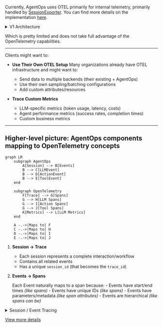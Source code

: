 Currently, AgentOps uses OTEL primarily for internal telemetry, primarily handled by [SessionExporter](https://github.com/AgentOps-AI/agentops/blob/fbe476ffe72eb6cd5f7a21c93fdef433ac4b9115/agentops/session.py#L66). You can find more details on the implementation [here](https://github.com/AgentOps-AI/agentops/blob/otel/v2/docs/dev/CURRENT_OTEL.md).

<details><summary>V1 Architecture</summary>

<p>

```mermaid
graph TD
    A[Agent Code] -->|Instrumentation| B[AgentOps SDK]
    B -->|Creates| C[Session]
    C -->|Initializes| D[TracerProvider]
    C -->|Creates| E[SessionExporter]
    D -->|Generates| F[Spans]
    F -->|Processed by| G[BatchSpanProcessor]
    G -->|Exports via| E
    E -->|Sends to| H[AgentOps Backend]

    subgraph "OTEL Implementation"
        D
        F
        G
        E
    end
```

</p>
</details> 


Which is pretty limited and does not take full advantage of the OpenTelemetry capabilities.

---

Clients might want to:

- **Use Their Own OTEL Setup**
  Many organizations already have OTEL infrastructure and might want to:
    - Send data to multiple backends (their existing + AgentOps)
    - Use their own sampling/batching configurations
    - Add custom attributes/resources

-  **Trace Custom Metrics**
    - LLM-specific metrics (token usage, latency, costs)
    - Agent performance metrics (success rates, completion times)
    - Custom business metrics


---

## Higher-level picture: AgentOps components mapping to OpenTelemetry concepts


```mermaid
graph LR
    subgraph AgentOps
        A[Session] --> B[Events]
        B --> C[LLMEvent]
        B --> D[ActionEvent]
        B --> E[ToolEvent]
    end

    subgraph OpenTelemetry
        F[Trace] --> G[Spans]
        G --> H[LLM Spans]
        G --> I[Action Spans]
        G --> J[Tool Spans]
        K[Metrics] --> L[LLM Metrics]
    end

    A -.->|Maps to| F
    C -.->|Maps to| H
    D -.->|Maps to| I
    E -.->|Maps to| J
```

1. **Session → Trace**
   - Each session represents a complete interaction/workflow
   - Contains all related events
   - Has a unique `session_id` (that becomes the `trace_id`)

2. **Events → Spans**

    Each Event naturally maps to a span because:
        - Events have start/end times _(like spans)_
        - Events have unique IDs _(like spans)_
        - Events have parameters/metadata _(like span attributes)_
        - Events are hierarchical _(like spans can be)_

<details><summary>Session / Event Tracing</summary>
<p>
    
   ```mermaid
   graph TB
       subgraph Session/Trace
           A[Session Start] -->|Parent Span| B[Events]
           B --> C[LLMEvent<br/>span: llm.completion]
           B --> D[ActionEvent<br/>span: agent.action]
           B --> E[ToolEvent<br/>span: agent.tool]
           
           C --> C1[API Call<br/>span: llm.api.call]
           D --> D1[Function Execution<br/>span: action.execution]
           E --> E1[Tool Execution<br/>span: tool.execution]
       end
   ```
    
</p>
</details> 

[View more details](/AgentOps-AI/agentops/blob/otel/v2/docs/dev/OTEL/entity_mapping.md)
